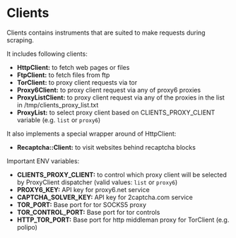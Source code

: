 Clients
=======

Clients contains instruments that are suited to make requests during scraping.

It includes following clients:

- **HttpClient:** to fetch web pages or files
- **FtpClient:** to fetch files from ftp
- **TorClient:** to proxy client requests via tor
- **Proxy6Client:** to proxy client request via any of proxy6 proxies
- **ProxyListClient:** to proxy client request via any of the proxies in the list in /tmp/clients_proxy_list.txt
- **ProxyList:** to select proxy client based on CLIENTS_PROXY_CLIENT variable (e.g. `list` or `proxy6`)

It also implements a special wrapper around of HttpClient:

- **Recaptcha::Client:** to visit websites behind recaptcha blocks

Important ENV variables:

- **CLIENTS_PROXY_CLIENT:** to control which proxy client will be selected by ProxyClient dispatcher (valid values: `list` or `proxy6`)
- **PROXY6_KEY:** API key for proxy6.net service
- **CAPTCHA_SOLVER_KEY:** API key for 2captcha.com service
- **TOR_PORT:** Base port for tor SOCKS5 proxy
- **TOR_CONTROL_PORT:** Base port for tor controls
- **HTTP_TOR_PORT:** Base port for http middleman proxy for TorClient (e.g. polipo)
